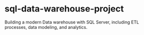 # sql-data-warehouse-project
Building a modern Data warehouse with SQL Server, including ETL processes, data modeling, and analytics. 
